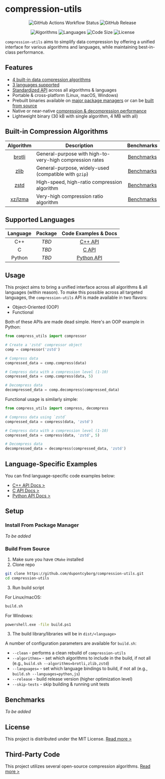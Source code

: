 # compression-utils

<p align="center">
  <img src="https://img.shields.io/github/actions/workflow/status/dupontcyborg/compression-utils/build_and_test.yml" alt="GitHub Actions Workflow Status"/>
  <img src="https://img.shields.io/github/v/release/dupontcyborg/compression-utils" alt="GitHub Release"/>
</p>
<p align="center">
  <img src="https://img.shields.io/badge/algorithms-4-darkgreen?style=flat" alt="Algorithms"/>
  <img src="https://img.shields.io/badge/languages-3-darkgreen?style=flat" alt="Languages"/>
  <img src="https://img.shields.io/github/languages/code-size/dupontcyborg/compression-utils" alt="Code Size"/>
  <img src="https://img.shields.io/github/license/dupontcyborg/compression-utils" alt="License"/>
</p>

`compression-utils` aims to simplify data compression by offering a unified interface for various algorithms and languages, while maintaining best-in-class performance. 

## Features

- [4 built-in data compression algorithms](#built-in-compression-algorithms)
- [3 languages supported](#supported-languages)
- [Standardized API](#usage) across all algorithms & languages
- Portable & cross-platform (Linux, macOS, Windows)
- Prebuilt binaries available on [major package managers](#supported-languages) or can be [built from source](#build-from-source)
- Native or near-native [compression & decompression performance](#benchmarks)
- Lightweight binary (30 kB with single algorithm, 4 MB with all)

## Built-in Compression Algorithms

| Algorithm | Description | Benchmarks |
|:---:|---|:---:|
| [brotli](https://github.com/google/brotli.git) | General-purpose with high-to-very-high compression rates | [Benchmarks](#benchmarks) |
| [zlib](https://github.com/madler/zlib) | General-purpose, widely-used (compatible with `gzip`) | [Benchmarks](#benchmarks) |
| [zstd](https://github.com/facebook/zstd) | High-speed, high-ratio compression algorithm | [Benchmarks](#benchmarks) |
| [xz/lzma](https://github.com/tukaani-project/xz.git) | Very-high compression ratio algorithm | [Benchmarks](#benchmarks) |

## Supported Languages

| Language | Package | Code Examples & Docs |
|:---:|:---:|:---:|
| C++ | _TBD_ | [C++ API](bindings/cpp/README.md) |
| C | _TBD_ | [C API](bindings/c/README.md)
| Python | _TBD_ | [Python API](bindings/python/README.md) |

## Usage

This project aims to bring a unified interface across all algorithms & all languages (within reason). To make this possible across all targeted languages, the `compression-utils` API is made available in two flavors:

- Object-Oriented (OOP)
- Functional

Both of these APIs are made dead simple. Here's an OOP example in Python:

```py
from compress_utils import compressor

# Create a 'zstd' compressor object
comp = compressor('zstd')

# Compress data
compressed_data = comp.compress(data)

# Compress data with a compression level (1-10)
compressed_data = comp.compress(data, 5)

# Decompress data
decompressed_data = comp.decompress(compressed_data)
```

Functional usage is similarly simple:

```py
from compress_utils import compress, decompress

# Compress data using `zstd`
compressed_data = compress(data, 'zstd')

# Compress data with a compression level (1-10)
compressed_data = compress(data, 'zstd', 5)

# Decompress data
decompressed_data = decompress(compressed_data, 'zstd')
```

## Language-Specific Examples

You can find language-specific code examples below:

- [C++ API Docs >](bindings/cpp/README.md)
- [C API Docs >](bindings/c/README.md)
- [Python API Docs >](bindings/python/README.md)

## Setup

### Install From Package Manager

_To be added_

### Build From Source

1. Make sure you have `CMake` installed
2. Clone repo

```sh
git clone https://github.com/dupontcyborg/compression-utils.git
cd compression-utils
```

3. Run build script

For Linux/macOS:

```sh
build.sh
```

For Windows:

```cmd
powershell.exe -file build.ps1
```

3. The build library/libraries will be in `dist/<language>`

A number of configuration parameters are available for `build.sh`:

- `--clean` - performs a clean rebuild of `compression-utils`
- `--algorithms=` - set which algorithms to include in the build, if not all (e.g., `build.sh --algorithms=brotli,zlib,zstd`)
- `--languages=` - set which language bindings to build, if not all (e.g., `build.sh --languages=python,js`)
- `--release` - build release version (higher optimization level)
- `--skip-tests` - skip building & running unit tests

## Benchmarks

_To be added_

## License

This project is distributed under the MIT License. [Read more >](LICENSE)

## Third-Party Code

This project utilizes several open-source compression algorithms. [Read more >](ACKNOWLEDGMENTS.md)